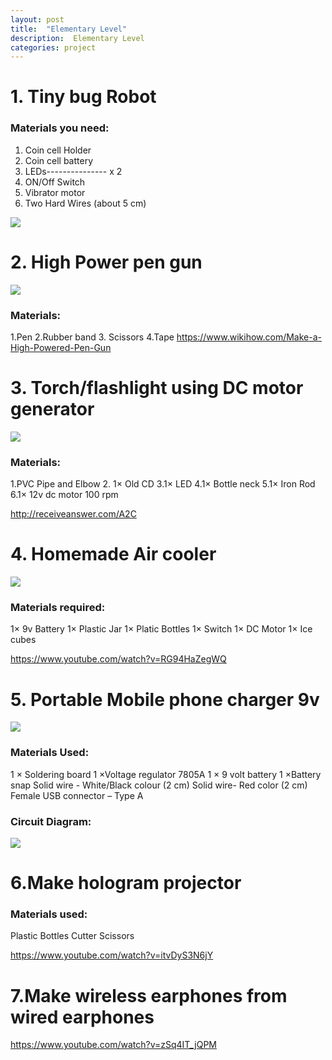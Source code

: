 ```yaml
---
layout: post
title:  "Elementary Level"
description:  Elementary Level
categories: project
---
```




# 1. Tiny bug Robot
### Materials you need:
1. Coin cell Holder
2. Coin cell battery
3. LEDs--------------- x 2
4. ON/Off Switch
5. Vibrator motor 
6. Two Hard Wires (about 5 cm)

![]({{site.baseurl}}/images/Project/BB/BB1.png)




# 2. High Power pen gun

![]({{site.baseurl}}/images/Project/BB/BB1.png)

### Materials:
1.Pen 
2.Rubber band
3. Scissors 
4.Tape
https://www.wikihow.com/Make-a-High-Powered-Pen-Gun



# 3. Torch/flashlight using DC motor generator
![]({{site.baseurl}}/images/Project/BB/BB1.png)

### Materials:
1.PVC Pipe and Elbow
2. 1× Old CD
 3.1× LED
 4.1× Bottle neck
5.1× Iron Rod
6.1× 12v dc motor 100 rpm

http://receiveanswer.com/A2C
 




# 4. Homemade Air cooler

![]({{site.baseurl}}/images/Project/BB/BB1.png)

### Materials required:
1× 9v Battery
1× Plastic Jar
1× Platic Bottles
1× Switch
1× DC Motor
1× Ice cubes

https://www.youtube.com/watch?v=RG94HaZegWQ



# 5. Portable Mobile phone charger 9v
![]({{site.baseurl}}/images/Project/BB/BB1.png)

### Materials Used:
1 × Soldering board 
1 ×Voltage regulator 7805A 
1 × 9 volt battery 
1 ×Battery snap
Solid wire - White/Black colour (2 cm)
Solid wire- Red color (2 cm)
Female USB connector – Type A


### Circuit Diagram:

![]({{site.baseurl}}/images/Project/BB/BB1.png)



# 6.Make hologram projector

### Materials used:
Plastic Bottles
Cutter
Scissors

https://www.youtube.com/watch?v=itvDyS3N6jY






# 7.Make wireless earphones from wired earphones

https://www.youtube.com/watch?v=zSq4IT_jQPM

